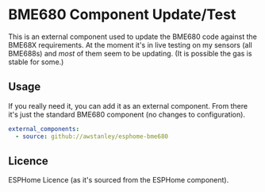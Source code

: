 # BME680 Component Update/Test

This is an external component used to update the BME680 code against the BME68X requirements.  At the moment it's in live testing on my sensors (all BME688s) and *most* of them seem to be updating.  (It is possible the gas is stable for some.)

## Usage

If you really need it, you can add it as an external component.  From there it's just the standard BME680 component (no changes to configuration).

```yaml
external_components:
  - source: github://awstanley/esphome-bme680
```

## Licence

ESPHome Licence (as it's sourced from the ESPHome component).